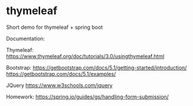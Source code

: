 # thymeleaf
Short demo for thymeleaf + spring boot 

Documentation:

Thymeleaf:
https://www.thymeleaf.org/doc/tutorials/3.0/usingthymeleaf.html


Bootstrap: 
https://getbootstrap.com/docs/5.1/getting-started/introduction/
https://getbootstrap.com/docs/5.1/examples/


JQuery
https://www.w3schools.com/jquery

Homework:
https://spring.io/guides/gs/handling-form-submission/